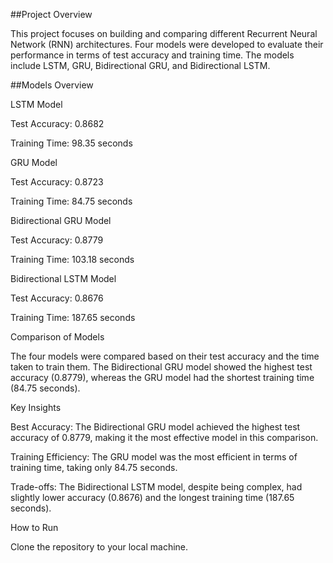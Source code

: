 ##Project Overview

This project focuses on building and comparing different Recurrent Neural Network (RNN) architectures. Four models were developed to evaluate their performance in terms of test accuracy and training time. The models include LSTM, GRU, Bidirectional GRU, and Bidirectional LSTM.

##Models Overview

LSTM Model

Test Accuracy: 0.8682

Training Time: 98.35 seconds

GRU Model

Test Accuracy: 0.8723

Training Time: 84.75 seconds

Bidirectional GRU Model

Test Accuracy: 0.8779

Training Time: 103.18 seconds

Bidirectional LSTM Model

Test Accuracy: 0.8676

Training Time: 187.65 seconds

Comparison of Models

The four models were compared based on their test accuracy and the time taken to train them. The Bidirectional GRU model showed the highest test accuracy (0.8779), whereas the GRU model had the shortest training time (84.75 seconds).

Key Insights

Best Accuracy: The Bidirectional GRU model achieved the highest test accuracy of 0.8779, making it the most effective model in this comparison.

Training Efficiency: The GRU model was the most efficient in terms of training time, taking only 84.75 seconds.

Trade-offs: The Bidirectional LSTM model, despite being complex, had slightly lower accuracy (0.8676) and the longest training time (187.65 seconds).

How to Run

Clone the repository to your local machine.

